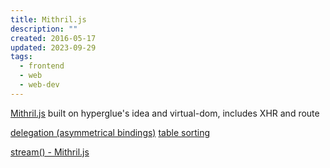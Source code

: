 ```yaml
---
title: Mithril.js
description: ""
created: 2016-05-17
updated: 2023-09-29
tags:
  - frontend
  - web
  - web-dev
---
```


[Mithril.js](http://mithril.js.org/index.html)
built on hyperglue's idea and virtual-dom, includes XHR and route

[delegation (asymmetrical bindings)](http://lhorie.github.io/mithril-blog/asymmetrical-data-bindings.html)
[table sorting](http://lhorie.github.io/mithril-blog/vanilla-table-sorting.html)

[stream() - Mithril.js](http://mithril.js.org/stream.html)
